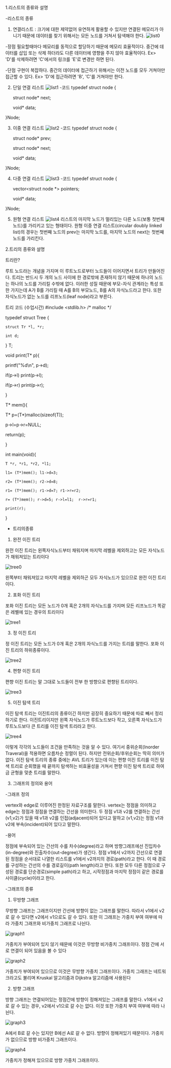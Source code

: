 1.리스트의 종류와 설명

-리스트의 종류

1) 연결리스트 : 크기에 대한 제약없어 유연하게 활용할 수 있지만 연결된 메모리가 아니기 때문에 데이터를 찾기 위해서는 모든 노드를 거쳐서 탐색해야 한다.
![list0](https://user-images.githubusercontent.com/55431033/68275831-04067e80-00b0-11ea-8f53-0d0d8e9dcd34.png)

-장점
필요할때마다 메모리를 동적으로 할당하기 때문에 메모리 효율적이다.
중간에 데이터를 삽입 또는 삭제 하더라도 다른 데이터에 영향을 주지 않아 효율적이다.
Ex> 'D'를 삭제하려면 'C'에서의 링크를 'E'로 변경만 하면 된다.

-단점
구현이 복잡하다.
중간의 데이터에 접근하기 위해서는 이전 노드를 모두 거쳐야만 접근할 수 있다.
Ex> 'D'에 접근하려면 'B', 'C'를 거쳐야만 한다.

2) 단일 연결 리스트
![list1](https://user-images.githubusercontent.com/55431033/68275836-0a94f600-00b0-11ea-8a66-db9d222ce763.png)
-코드 
typedef struct node {
   
   struct node* next;
    
    void* data;

}Node;

3) 이중 연결 리스트
![list2](https://user-images.githubusercontent.com/55431033/68275858-0ff24080-00b0-11ea-93bb-98a2df76682b.png)
-코드
typedef struct node {
    
    struct node* prev;
    
    struct node* next;
    
    void* data;

}Node;

4) 다중 연결 리스트
![list3](https://user-images.githubusercontent.com/55431033/68275926-1a143f00-00b0-11ea-860e-9d265b5aa859.png)
-코드
typedef struct node {
    
   vector<struct node *> pointers;
   
   void* data;

}Node;

5) 원형 연결 리스트
![list4](https://user-images.githubusercontent.com/55431033/68275982-21d3e380-00b0-11ea-94c8-9c836e91ae4c.png)
리스트의 마지막 노드가 멀리있는 다른 노드(보통 첫번째 노드)를 가리키고 있는 형태이다.
 원형 이중 연결 리스트(circular doubly linked list)의 경우는 첫번째 노드의 prev는 마지막 노드를, 마지막 노드의 next는 첫번째 노드를 가리킨다.
 
 
 
2.트리의 종류와 설명

트리란?

루트 노드라는 개념을 가지며 이 루트노드로부터 노드들이 이어지면서 트리가 만들어진다. 트리는 반드시 두 개의 노드 사이에 한 경로밖에 존재하지 않기 때문에 하나의 노드는 하나의 노드를 가리킬 수밖에 없다. 이러한 성질 때문에 부모-자식 관계라는 특성 또한 가지는데 A가 B를 가리킬 때 A를 B의 부모노드, B를 A의 자식노드라고 한다. 또한 자식노드가 없는 노드를 리프노드(leaf node)라고 부른다.

트리 코드 (수업시간)
#include <stdlib.h>               /* malloc */

typedef struct Tree {

    struct Tr *l, *r;

    int d;

} T;

void print(T* p){

   printf("%d\n", p->d);

   if(p->l) print(p->l);

   if(p->r) print(p->r);    

}

T* mem(){

 T* p=(T*)malloc(sizeof(T));

 p->l=p->r=NULL;

 return(p);

}

int main(void){

    T *r, *r1, *r2, *l1;

    l1= (T*)mem(); l1->d=3; 

    r2= (T*)mem(); r2->d=8; 

    r1= (T*)mem(); r1->d=7; r1->r=r2;

    r= (T*)mem(); r->d=5; r->l=l1;  r->r=r1;

    print(r);

}






 
- 트리의종류

1) 완전 이진 트리

완전 이진 트리는 왼쪽자식노드부터 채워지며 마지막 레벨을 제외하고는 모든 자식노드가 채워져있는 트리이다
 
 ![tree0](https://user-images.githubusercontent.com/55431033/68277695-146c2880-00b3-11ea-87d3-a0d2a273d9bb.png)
 
왼쪽부터 채워져있고 마지막 레벨을 제외하곤 모두 자식노드가 있으므로 완전 이진 트리이다.
 
 2) 포화 이진 트리
 
포화 이진 트리는 모든 노드가 0개 혹은 2개의 자식노드를 가지며 모든 리프노드가 똑같은 레벨에 있는 경우의 트리이다

![tree1](https://user-images.githubusercontent.com/55431033/68277696-1504bf00-00b3-11ea-821f-154f9b68ae55.jpg)

3) 정 이진 트리

정 이진 트리는 모든 노드가 0개 혹은 2개의 자식노드를 가지는 트리를 말한다. 포화 이진 트리의 하위종류이다.

![tree2](https://user-images.githubusercontent.com/55431033/68277698-1635ec00-00b3-11ea-8596-dc7652157cea.png)

4) 편향 이진 트리

편향 이진 트리는 말 그대로 노드들이 전부 한 방향으로 편향된 트리이다.

![tree3](https://user-images.githubusercontent.com/55431033/68277704-17ffaf80-00b3-11ea-8675-3967fe77ae49.png)

5) 이진 탐색 트리

이진 탐색 트리는 이진트리의 종류이긴 하지만 굉장히 중요하기 때문에 따로 빼서 정리하기로 한다.
이진트리이지만 왼쪽 자식노드가 루트노드보다 작고, 오른쪽 자식노드가 루트노드보다 큰 트리를 이진 탐색 트리라고 한다.

![tree4](https://user-images.githubusercontent.com/55431033/68277706-1930dc80-00b3-11ea-8b3b-16d8d8b92657.jpg)

이렇게 각각의 노드들이 조건을 만족하는 것을 알 수 있다.
여기서 중위순회(Inorder Traveral)을 적용하면 오름차순 정렬이 된다. 하지만 전위순회/후위순회는 딱히 의미가 없다.
이진 탐색 트리의 종류 중에는 AVL 트리가 있는데 이는 편향 이진 트리를 이진 탐색 트리로 순회했을 때 끝까지 탐색하는 비효율성을 거쳐서
편향 이진 탐색 트리로 하여금 균형을 맞춘 트리를 말한다. 


3. 그래프의 정의와 용어

-그래프 정의

vertex와 edge로 이루어진 한정된 자료구조를 말한다. 
vertex는 정점을 의미하고 edge는 정점과 정점을 연결하는 간선을 의미한다.
두 정점 v1과 v2를 연결하는 간선 (v1,v2)가 있을 때 v1과 v2를 인접(adjacent)되어 있다고 말하고
(v1,v2)는 정점 v1과 v2에 부속(incident)되어 있다고 말한다.

-용어

정점에 부속되어 있는 간선의 수를 차수(degree)라고 하며 방향그래프에선 진입차수(in-degree)와 진출차수(out-degree)가 생긴다.
정점 v1에서 v2까지 간선으로 연결된 정점을 순서대로 나열한 리스트를 v1에서 v2까지의 경로(path)라고 한다.
이 때 경로를 구성하는 간선의 수를 경로길이(path length)라고 한다.
또한 모두 다른 정점으로 구성된 경로를 단순경로(simple path)라고 하고, 시작정점과 마지막 정점이 같은 경로를 사이클(cycle)이라고 한다.

-그래프의 종류

1) 무방향 그래프

무방향 그래프는 그래프이지만 간선에 방향이 없는 그래프를 말한다. 따라서 v1에서 v2로 갈 수 있다면 v2에서 v1으로도 갈 수 있다.
또한 이 그래프는 가중치 부여 여부에 따라 가중치 그래프와 비가중치 그래프로 나뉜다.

![graph1](https://user-images.githubusercontent.com/55431033/68279987-f81eba80-00b7-11ea-95e5-d6ea084fd593.png)

가중치가 부여되어 있지 않기 때문에 이것은 무방향 비가중치 그래프이다.
정점 간에 서로 연결이 되어 있음을 볼 수 있다

![graph2](https://user-images.githubusercontent.com/55431033/68279992-f94fe780-00b7-11ea-9d4b-d5fbcb9461c3.png)

가중치가 부여되어 있으므로 이것은 무방향 가중치 그래프이다.
가중치 그래프는 네트워크라고도 불리며 Kruskal 알고리즘과 Dijkstra 알고리즘에 사용된다

2) 방향 그래프

방향 그래프는 연결되어있는 정점간에 방향이 정해져있는 그래프를 말한다. 
v1에서 v2로 갈 수 있는 경우, v2에서 v1으로 갈 수는 없다. 이것 또한 가중치 부여 여부에 따라 나뉜다.

![graph3](https://user-images.githubusercontent.com/55431033/68279995-f9e87e00-00b7-11ea-86d1-0a2cbc906cc4.png)

A에서 B로 갈 수는 있지만 B에선 A로 갈 수 없다. 방향이 정해져있기 때문이다.
가중치가 없으므로 방향 비가중치 그래프이다.

![graph4](https://user-images.githubusercontent.com/55431033/68279999-fb19ab00-00b7-11ea-943d-d8aa351779f7.jpg)

가중치가 정해져 있으므로 방향 가중치 그래프이다.













 


  
  
